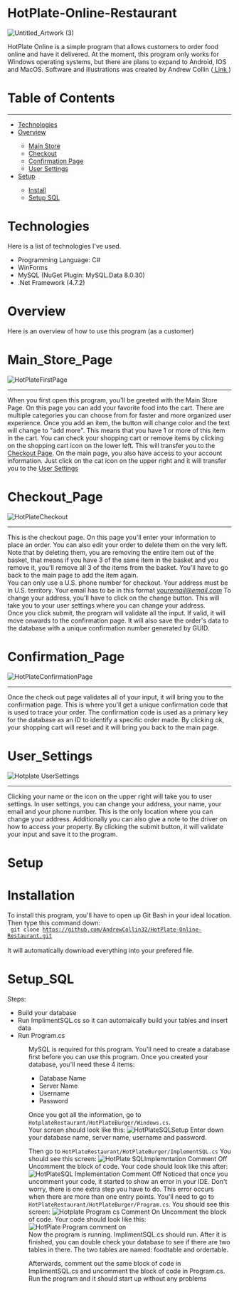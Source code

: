 # HotPlate-Online-Restaurant

![Untitled_Artwork (3)](https://user-images.githubusercontent.com/109395254/188254265-401c1f77-cfad-4b2d-aede-adc77861c48c.png)

HotPlate Online is a simple program that allows customers to order food online and have it delivered. At the moment, this program only works for Windows operating systems, but there are plans to expand to Android, IOS and MacOS. Software and illustrations was created by Andrew Collin (<a href = https://github.com/AndrewCollin32> Link </a>) 

# Table of Contents
<hr>
<ul>
  <li><a href = #Technologies>Technologies</a></li>
  <li><a href = #Overview>Overview</a></li>
  <ul>
    <li><a href = #Main_Store_Page> Main Store </a></li>
    <li><a href = #Checkout_Page> Checkout </a></li>
    <li><a href = #Confirmation_Page> Confirmation Page </a></li>
    <li><a href = #User_Settings> User Settings </a></li>
  </ul>
  <li><a href = #setup>Setup</a></li>
  <ul>
    <li><a href = #Installation>Install</a></li>
    <li><a href = #Setup_SQL> Setup SQL</a></li>
  </ul>
</ul>

# Technologies
Here is a list of technologies I've used.
<ul>
  <li>Programming Language: C#</li>
  <li>WinForms</li>
  <li>MySQL (NuGet Plugin: MySQL.Data 8.0.30)</li>
  <li>.Net Framework (4.7.2)</li>
</ul>

# Overview

Here is an overview of how to use this program (as a customer)

# Main_Store_Page
![HotPlateFirstPage](https://user-images.githubusercontent.com/109395254/188253677-9e2e9f8f-2a6c-4337-bc41-2edd454305b1.PNG)

<hr>

When you first open this program, you'll be greeted with the Main Store Page. On this page you can add your favorite food into the cart. There are multiple categories you can choose from for faster and more organized user experience. Once you add an item, the button will change color and the text will change to "add more". This means that you have 1 or more of this item in the cart. You can check your shopping cart or remove items by clicking on the shopping cart icon on the lower left. This will transfer you to the <a href = #Checkout_Page>Checkout Page</a>. On the main page, you also have access to your account information. Just click on the cat icon on the upper right and it will transfer you to the <a href = #User_Settings> User Settings </a> 

# Checkout_Page

![HotPlateCheckout](https://user-images.githubusercontent.com/109395254/188253679-8337e168-b56c-468a-97ee-362053b328e5.PNG)

<hr>

This is the checkout page. On this page you'll enter your information to place an order. You can also edit your order to delete them on the very left. Note that by deleting them, you are removing the entire item out of the basket, that means if you have 3 of the same item in the basket and you remove it, you'll remove all 3 of the items from the basket. You'll have to go back to the main page to add the item again. 
<br>
You can only use a U.S. phone number for checkout. Your address must be in U.S. territory. Your email has to be in this format <i>youremail@email.com</i> 
To change your address, you'll have to click on the change button. This will take you to your user settings where you can change your address. 
<br>
Once you click submit, the program will validate all the input. If valid, it will move onwards to the confirmation page. It will also save the order's data to the database with a unique confirmation number generated by GUID.

# Confirmation_Page

![HotPlateConfirmationPage](https://user-images.githubusercontent.com/109395254/188253687-4ab6255e-b561-4527-be73-42bb44fdeecb.PNG)

<hr>

Once the check out page validates all of your input, it will bring you to the confirmation page. This is where you'll get a unique confirmation code that is used to trace your order. The confirmation code is used as a primary key for the database as an ID to identify a specific order made. By clicking ok, your shopping cart will reset and it will bring you back to the main page. 

# User_Settings

![Hotplate UserSettings](https://user-images.githubusercontent.com/109395254/188253682-e05caac0-c728-4c02-8bde-c2a8f8412646.PNG)

<hr>

Clicking your name or the icon on the upper right will take you to user settings. In user settings, you can change your address, your name, your email and your phone number. This is the only location where you can change your address. Additionally you can also give a note to the driver on how to access your property. By clicking the submit button, it will validate your input and save it to the program. 

# Setup

# Installation

To install this program, you'll have to open up Git Bash in your ideal location. Then type this command down: <br>
<code> git clone https://github.com/AndrewCollin32/HotPlate-Online-Restaurant.git </code> <br>
It will automatically download everything into your prefered file. 

# Setup_SQL

Steps:
<ul>
  <li>Build your database</li>
  <li>Run ImplimentSQL.cs so it can automaically build your tables and insert data</li>
  <li>Run Program.cs</li>
<ul>
MySQL is required for this program. You'll need to create a database first before you can use this program.
Once you created your database, you'll need these 4 items:
<ul>
  <li>Database Name</li>
  <li>Server Name</li>
  <li>Username</li>
  <li>Password</li>
</ul>

Once you got all the information, go to <code>HotplateRestaurant/HotPlateBurger/Windows.cs</code>. <br>
Your screen should look like this:
![HotPlateSQLSetup](https://user-images.githubusercontent.com/109395254/188287050-f712df96-81e5-4841-a7f2-f0f4246db80d.PNG)
Enter down your database name, server name, username and password. 


Then go to <code>HotPlateRestaurant/HotPlateBurger/ImplementSQL.cs</code> You should see this screen:
![HotPlate SQLImplemntation Comment Off](https://user-images.githubusercontent.com/109395254/188287004-f2b0d16b-98e0-4719-a46c-659011638c2b.PNG)
Uncomment the block of code. Your code should look like this after:
![HotPlateSQL Implementation Comment Off](https://user-images.githubusercontent.com/109395254/188287236-aca6b690-8b75-4c0a-ac42-32432b3bf609.PNG)
Noticed that once you uncomment your code, it started to show an error in your IDE. Don't worry, there is one extra step you have to do. 
This error occurs when there are more than one entry points. You'll need to go to <code>HotPlateRestaurant/HotPlateBurger/Program.cs</code>. You should see this screen:
![Hotplate Program  cs Comment On](https://user-images.githubusercontent.com/109395254/188287287-ec41581c-cca4-4d4f-b277-ff79b859c2f1.PNG)
Uncomment the block of code. Your code should look like this:
![HotPlate Program comment on](https://user-images.githubusercontent.com/109395254/188287298-c31f5d52-946e-42ed-85b5-eeed3f0a911b.PNG)
<br>
Now the program is running. ImplimentSQL.cs should run. After it is finished, you can double check your database to see if there are two tables in there. The two tables are named: foodtable and ordertable.

Afterwards, comment out the same block of code in ImplimentSQL.cs and uncomment the block of code in Program.cs. Run the program and it should start up without any problems




